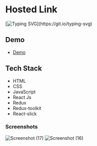 # Hosted Link
[![Typing SVG](https://readme-typing-svg.demolab.com?font=Fira+Code&pause=1000&color=F7701A&random=false&width=435&lines=Hi!+Guys++%F0%9F%91%8B;This+is+movie+Project.)](https://git.io/typing-svg)
## Demo
- [Demo](https://priyojeetmaity-react-redux-moviesite.netlify.app/)

## Tech Stack

- HTML
- CSS
- JavaScript
- React Js
- Redux
- Redux-toolkit
- React-slick

### Screenshots
![Screenshot (17)](https://github.com/PriyajitMaity/projects/assets/134254753/639743ce-7782-4559-b6b7-fb021e520708)
![Screenshot (16)](https://github.com/PriyajitMaity/projects/assets/134254753/3494cd8c-720f-41ed-be5c-5e4472a677e9)

